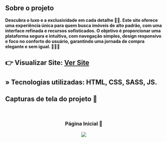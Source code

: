 <h2>Sobre o projeto</h2>

<p><b>Descubra o luxo e a exclusividade em cada detalhe 🏰💎. Este site oferece uma experiência única para quem busca imóveis de alto padrão, com uma interface refinada e recursos sofisticados. O objetivo é proporcionar uma plataforma segura e intuitiva, com navegação simples, design responsivo e foco no conforto do usuário, garantindo uma jornada de compra elegante e sem igual. 🏡✨🔑</b></p>

## 👉 Visualizar Site: <a href='[https://petcare-iota.vercel.app/](https://staging-seven-eta.vercel.app/)'>Ver Site</a>

## » Tecnologias utilizadas: HTML, CSS, SASS, JS.


<h2>Capturas de tela do projeto 📸</h2>
<br>
<h3 align='center'>Página Inicial 🏡</h3>

<div align='center'>
  <a href="https://staging-seven-eta.vercel.app/" target="_blank">
    <img src='./img/capa.png'/>
  </a>
</div>

